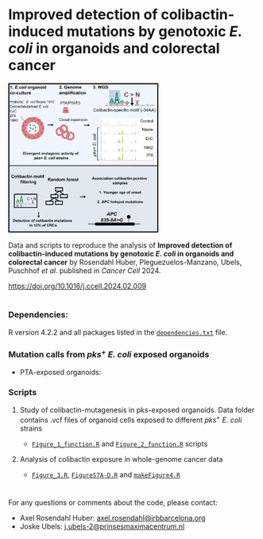 # Improved detection of colibactin-induced mutations by genotoxic *E. coli* in organoids and colorectal cancer

<img src="https://raw.githubusercontent.com/ProjectsVanBox/colibactin_detection/main/Graphical_Abstract.png" width=60% height=60%>

Data and scripts to reproduce the analysis of **Improved detection of colibactin-induced mutations by genotoxic *E. coli* in organoids and colorectal cancer** by Rosendahl Huber, Pleguezuelos-Manzano, Ubels, Puschhof *et al*. published in  *Cancer Cell* 2024. 

https://doi.org/10.1016/j.ccell.2024.02.009
#

### Dependencies: 
R version 4.2.2 and all packages listed in the [`dependencies.txt`](https://github.com/ProjectsVanBox/colibactin_detection/blob/main/dependencies.tsv) file.


### Mutation calls from *pks<sup>+</sup> E. coli* exposed organoids
- PTA-exposed organoids: 


### Scripts
1. Study of colibactin-mutagenesis in pks-exposed organoids. 
 Data folder contains .vcf files of organoid cells exposed to different *pks<sup>+</sup> E. coli* strains
    - [`Figure_1_function.R`](https://github.com/ProjectsVanBox/colibactin_detection/blob/main/Code/Figure_1_function.R) and [`Figure_2_function.R`](https://github.com/ProjectsVanBox/colibactin_detection/blob/main/Code/Figure_2_function.R) scripts

2. Analysis of colibactin exposure in whole-genome cancer data
    - [`Figure_3.R`](https://github.com/ProjectsVanBox/colibactin_detection/blob/main/Code/Figure_3.R), [`FigureS7A-D.R`](https://github.com/ProjectsVanBox/colibactin_detection/blob/main/Code/FigureS7A-D.R) and [`makeFigure4.R`](https://github.com/ProjectsVanBox/colibactin_detection/blob/main/Code/makeFigure4.R)

# 
For any questions or comments about the code, please contact: 
- Axel Rosendahl Huber: axel.rosendahl@irbbarcelona.org
- Joske Ubels: j.ubels-2@prinsesmaximacentrum.nl

